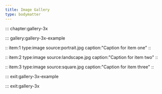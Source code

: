 ```yaml
---
title: Image Gallery
type: bodymatter
---
```

::: chapter:gallery-3x

::: gallery:gallery-3x-example

:: item:1 type:image source:portrait.jpg caption:"Caption for item one" ::

:: item:2 type:image source:landscape.jpg caption:"Caption for item two" ::

:: item:3 type:image source:square.jpg caption:"Caption for item three" ::

::: exit:gallery-3x-example

::: exit:gallery-3x